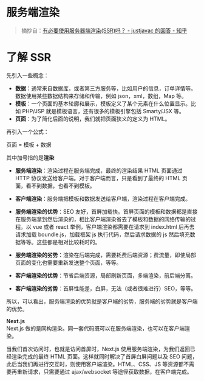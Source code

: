 # 服务端渲染

> 摘抄自：[有必要使用服务器端渲染(SSR)吗？ - justjavac 的回答 - 知乎](https://www.zhihu.com/question/308792091/answer/573586609)

# 了解 SSR

先引入一些概念：

- **数据**：通常来自数据库，或者第三方服务等，比如用户的信息，订单详情等。数据使用某些数据结构来存储和传输，例如 json，xml，数组，Map 等。
- **模板**：一个页面的基本轮廓和展示，模板定义了某个元素在什么位置显示。比如 PHP/JSP 就是模板语言，还有很多的模板引擎包括 Smarty/JSX 等。
- **页面**：为了简化后面的说明，我们就把页面狭义的定义为 HTML。

再引入一个公式：

页面 = 模板 + 数据

其中加号指的是**渲染**

- **服务端渲染**：渲染过程在服务端完成，最终的渲染结果 HTML 页面通过 HTTP 协议发送给客户端。对于客户端而言，只是看到了最终的 HTML 页面，看不到数据，也看不到模板。
- **客户端渲染**：服务端把模板和数据发送给客户端，渲染过程在客户端完成。

- **服务端渲染的优势**：SEO 友好，首屏加载快。首屏页面的模板和数据都是直接在服务端拿到然后渲染的，相比客户端渲染省去了模板和数据的网络传输的过程。以 vue 或者 react 举例，客户端渲染都需要在请求到 index.html 后再去请求加载 boundle.js，加载框架 js 执行代码，然后请求数据的 js 然后填充数据等等。这些都是相对比较耗时的。
- **服务端渲染的劣势**：渲染在后端完成，需要耗费后端资源；费流量，即使局部页面的变化也需要重新发送整个页面，等等。

- **客户端渲染的优势**：节省后端资源，局部刷新页面，多端渲染，前后端分离。
- **客户端渲染的劣势**：首屏性能差，白屏，无法（或者很难进行）SEO，等等。

所以，可以看出，服务端渲染的优势就是客户端的劣势，服务端的劣势就是客户端的优势。

**Next.js**  
Next.js 做的是同构渲染。同一套代码既可以在服务端渲染，也可以在客户端渲染。

当我们首次访问时，也就是访问首屏时，Next.js 使用服务端渲染，为我们返回已经渲染完成的最终 HTML 页面。这样就同时解决了首屏白屏问题以及 SEO 问题，此后当我们再进行交互时，则使用客户端渲染。HTML、CSS、JS 等资源都不需要再重新请求，只需要通过 ajax/websocket 等途径获取数据，在客户端完成。

